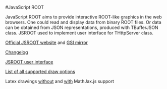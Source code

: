 #JavaScript ROOT

JavaScript ROOT aims to provide interactive ROOT-like
graphics in the web browsers. One could read and display data
from binary ROOT files. Or data can be obtained from JSON representations,
produced with TBufferJSON class.  JSROOT used to implement
user interface for THttpServer class.   

[Official JSROOT website](https://root.cern.ch/js/) and 
[GSI mirror](http://web-docs.gsi.de/~linev/js/)

[Changelog](changes.md)

[JSROOT user interface](http://rawgit.com/linev/jsroot/master/index.htm)
 
[List of all supported draw options](http://rawgit.com/linev/jsroot/master/docs/drawoptions.htm?minimal)

Latex drawings [without](http://rawgit.com/linev/jsroot/master/docs/latex.htm) and [with](http://rawgit.com/linev/jsroot/master/docs/latex.htm?mathjax) MathJax.js support
 